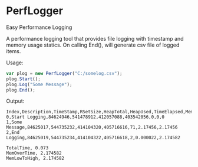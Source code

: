 # PerfLogger
Easy Performance Logging

A performance logging tool that provides file logging with timestamp and memory usage statics.
On calling End(), will generate csv file of logged items.

Usage:

```js
var plog = new PerfLogger("C:/somelog.csv");
plog.Start();
plog.Log("Some Message");
plog.End();
```

Output:

```csv
Index,Description,TimeStamp,RSetSize,HeapTotal,HeapUsed,TimeElapsed,MemUsage,MemTotal
0,Start Logging,84624946,541478912,412057088,403542056,0,0,0
1,Some Message,84625017,544735232,414104320,405716616,71,2.17456,2.17456
2,End Logging,84625019,544735234,414104322,405716618,2,0.000022,2.174582

TotalTime, 0.073
MemOverTime, 2.174582
MemLowToHigh, 2.174582
```
